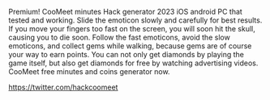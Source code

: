 Premium! CooMeet minutes Hack generator 2023 iOS android PC that tested and working. Slide the emoticon slowly and carefully for best results. If you move your fingers too fast on the screen, you will soon hit the skull, causing you to die soon. Follow the fast emoticons, avoid the slow emoticons, and collect gems while walking, because gems are of course your way to earn points. You can not only get diamonds by playing the game itself, but also get diamonds for free by watching advertising videos.
CooMeet free minutes and coins generator now.

https://twitter.com/hackcoomeet